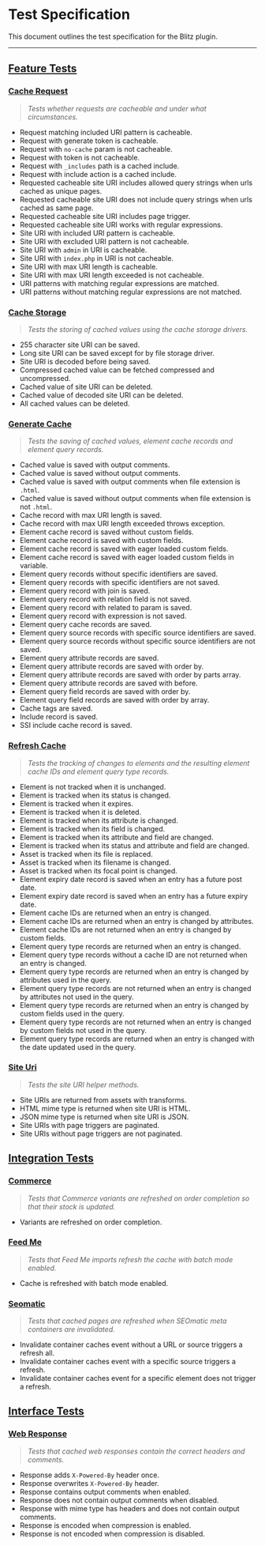 # Test Specification

This document outlines the test specification for the Blitz plugin.

---

## [Feature Tests](pest/Feature)

### [Cache Request](pest/Feature/CacheRequestTest.php)

> _Tests whether requests are cacheable and under what circumstances._

- Request matching included URI pattern is cacheable.
- Request with generate token is cacheable.
- Request with `no-cache` param is not cacheable.
- Request with token is not cacheable.
- Request with `_includes` path is a cached include.
- Request with include action is a cached include.
- Requested cacheable site URI includes allowed query strings when urls cached as unique pages.
- Requested cacheable site URI does not include query strings when urls cached as same page.
- Requested cacheable site URI includes page trigger.
- Requested cacheable site URI works with regular expressions.
- Site URI with included URI pattern is cacheable.
- Site URI with excluded URI pattern is not cacheable.
- Site URI with `admin` in URI is cacheable.
- Site URI with `index.php` in URI is not cacheable.
- Site URI with max URI length is cacheable.
- Site URI with max URI length exceeded is not cacheable.
- URI patterns with matching regular expressions are matched.
- URI patterns without matching regular expressions are not matched.

### [Cache Storage](pest/Feature/CacheStorageTest.php)

> _Tests the storing of cached values using the cache storage drivers._

- 255 character site URI can be saved.
- Long site URI can be saved except for by file storage driver.
- Site URI is decoded before being saved.
- Compressed cached value can be fetched compressed and uncompressed.
- Cached value of site URI can be deleted.
- Cached value of decoded site URI can be deleted.
- All cached values can be deleted.

### [Generate Cache](pest/Feature/GenerateCacheTest.php)

> _Tests the saving of cached values, element cache records and element query records._

- Cached value is saved with output comments.
- Cached value is saved without output comments.
- Cached value is saved with output comments when file extension is `.html`.
- Cached value is saved without output comments when file extension is not `.html`.
- Cache record with max URI length is saved.
- Cache record with max URI length exceeded throws exception.
- Element cache record is saved without custom fields.
- Element cache record is saved with custom fields.
- Element cache record is saved with eager loaded custom fields.
- Element cache record is saved with eager loaded custom fields in variable.
- Element query records without specific identifiers are saved.
- Element query records with specific identifiers are not saved.
- Element query record with join is saved.
- Element query record with relation field is not saved.
- Element query record with related to param is saved.
- Element query record with expression is not saved.
- Element query cache records are saved.
- Element query source records with specific source identifiers are saved.
- Element query source records without specific source identifiers are not saved.
- Element query attribute records are saved.
- Element query attribute records are saved with order by.
- Element query attribute records are saved with order by parts array.
- Element query attribute records are saved with before.
- Element query field records are saved with order by.
- Element query field records are saved with order by array.
- Cache tags are saved.
- Include record is saved.
- SSI include cache record is saved.

### [Refresh Cache](pest/Feature/RefreshCacheTest.php)

> _Tests the tracking of changes to elements and the resulting element cache IDs and element query type records._

- Element is not tracked when it is unchanged.
- Element is tracked when its status is changed.
- Element is tracked when it expires.
- Element is tracked when it is deleted.
- Element is tracked when its attribute is changed.
- Element is tracked when its field is changed.
- Element is tracked when its attribute and field are changed.
- Element is tracked when its status and attribute and field are changed.
- Asset is tracked when its file is replaced.
- Asset is tracked when its filename is changed.
- Asset is tracked when its focal point is changed.
- Element expiry date record is saved when an entry has a future post date.
- Element expiry date record is saved when an entry has a future expiry date.
- Element cache IDs are returned when an entry is changed.
- Element cache IDs are returned when an entry is changed by attributes.
- Element cache IDs are not returned when an entry is changed by custom fields.
- Element query type records are returned when an entry is changed.
- Element query type records without a cache ID are not returned when an entry is changed.
- Element query type records are returned when an entry is changed by attributes used in the query.
- Element query type records are not returned when an entry is changed by attributes not used in the query.
- Element query type records are returned when an entry is changed by custom fields used in the query.
- Element query type records are not returned when an entry is changed by custom fields not used in the query.
- Element query type records are returned when an entry is changed with the date updated used in the query.

### [Site Uri](pest/Feature/SiteUriTest.php)

> _Tests the site URI helper methods._

- Site URIs are returned from assets with transforms.
- HTML mime type is returned when site URI is HTML.
- JSON mime type is returned when site URI is JSON.
- Site URIs with page triggers are paginated.
- Site URIs without page triggers are not paginated.

## [Integration Tests](pest/Integration)

### [Commerce](pest/Integration/CommerceTest.php)

> _Tests that Commerce variants are refreshed on order completion so that their stock is updated._

- Variants are refreshed on order completion.

### [Feed Me](pest/Integration/FeedMeTest.php)

> _Tests that Feed Me imports refresh the cache with batch mode enabled._

- Cache is refreshed with batch mode enabled.

### [Seomatic](pest/Integration/SeomaticTest.php)

> _Tests that cached pages are refreshed when SEOmatic meta containers are invalidated._

- Invalidate container caches event without a URL or source triggers a refresh all.
- Invalidate container caches event with a specific source triggers a refresh.
- Invalidate container caches event for a specific element does not trigger a refresh.

## [Interface Tests](pest/Interface)

### [Web Response](pest/Interface/WebResponseTest.php)

> _Tests that cached web responses contain the correct headers and comments._

- Response adds `X-Powered-By` header once.
- Response overwrites `X-Powered-By` header.
- Response contains output comments when enabled.
- Response does not contain output comments when disabled.
- Response with mime type has headers and does not contain output comments.
- Response is encoded when compression is enabled.
- Response is not encoded when compression is disabled.

